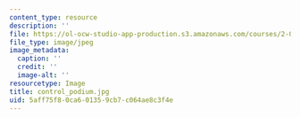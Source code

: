 ```yaml
---
content_type: resource
description: ''
file: https://ol-ocw-studio-app-production.s3.amazonaws.com/courses/2-007-design-and-manufacturing-i-spring-2009/5aff75f80ca601359cb7c064ae8c3f4e_control_podium.jpg
file_type: image/jpeg
image_metadata:
  caption: ''
  credit: ''
  image-alt: ''
resourcetype: Image
title: control_podium.jpg
uid: 5aff75f8-0ca6-0135-9cb7-c064ae8c3f4e
---
```

